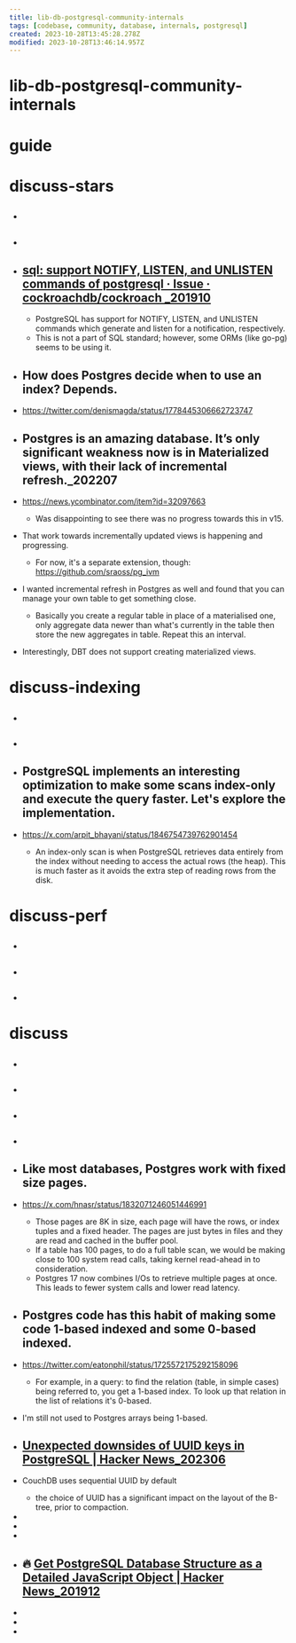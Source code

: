 ```yaml
---
title: lib-db-postgresql-community-internals
tags: [codebase, community, database, internals, postgresql]
created: 2023-10-28T13:45:28.278Z
modified: 2023-10-28T13:46:14.957Z
---
```


# lib-db-postgresql-community-internals

# guide

# discuss-stars
- ## 

- ## 

- ## [sql: support NOTIFY, LISTEN, and UNLISTEN commands of postgresql · Issue · cockroachdb/cockroach _201910](https://github.com/cockroachdb/cockroach/issues/41522)
  - PostgreSQL has support for NOTIFY, LISTEN, and UNLISTEN commands which generate and listen for a notification, respectively. 
  - This is not a part of SQL standard; however, some ORMs (like go-pg) seems to be using it.

- ## How does Postgres decide when to use an index? Depends.
- https://twitter.com/denismagda/status/1778445306662723747

- ## Postgres is an amazing database. It’s only significant weakness now is in Materialized views, with their lack of incremental refresh._202207
- https://news.ycombinator.com/item?id=32097663
  - Was disappointing to see there was no progress towards this in v15.
- That work towards incrementally updated views is happening and progressing. 
  - For now, it's a separate extension, though: https://github.com/sraoss/pg_ivm
- I wanted incremental refresh in Postgres as well and found that you can manage your own table to get something close.
  - Basically you create a regular table in place of a materialised one, only aggregate data newer than what's currently in the table then store the new aggregates in table. Repeat this an interval.
- Interestingly, DBT does not support creating materialized views.

# discuss-indexing
- ## 

- ## 

- ## PostgreSQL implements an interesting optimization to make some scans index-only and execute the query faster. Let's explore the implementation.
- https://x.com/arpit_bhayani/status/1846754739762901454
  - An index-only scan is when PostgreSQL retrieves data entirely from the index without needing to access the actual rows (the heap). This is much faster as it avoids the extra step of reading rows from the disk.

# discuss-perf
- ## 

- ## 

- ## 
# discuss
- ## 

- ## 

- ## 

- ## 

- ## Like most databases, Postgres work with fixed size pages. 
- https://x.com/hnasr/status/1832071246051446991
  - Those pages are 8K in size, each page will have the rows, or index tuples and a fixed header. The pages are just bytes in files and they are read and cached in the buffer pool.
  - If a table has 100 pages, to do a full table scan, we would be making close to 100 system read calls, taking kernel read-ahead in to consideration. 
  - Postgres 17 now combines I/Os to retrieve multiple pages at once. This leads to fewer system calls and lower read latency.

- ## Postgres code has this habit of making some code 1-based indexed and some 0-based indexed.
- https://twitter.com/eatonphil/status/1725572175292158096
  - For example, in a query: to find the relation (table, in simple cases) being referred to, you get a 1-based index. To look up that relation in the list of relations it's 0-based.
- I'm still not used to Postgres arrays being 1-based.

- ## [Unexpected downsides of UUID keys in PostgreSQL | Hacker News_202306](https://news.ycombinator.com/item?id=36429986)
- CouchDB uses sequential UUID by default
  - the choice of UUID has a significant impact on the layout of the B-tree, prior to compaction.

- 
- 
- 

- ## 🔥 [Get PostgreSQL Database Structure as a Detailed JavaScript Object | Hacker News_201912](https://news.ycombinator.com/item?id=21714500)
- 
- 
- 
